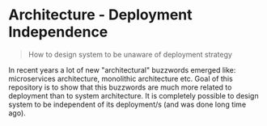 # Architecture - Deployment Independence

> How to design system to be unaware of deployment strategy

In recent years a lot of new "architectural" buzzwords emerged like: microservices architecture, monolithic architecture etc.
Goal of this repository is to show that this buzzwords are much more related to deployment than to system architecture.
It is completely possible to design system to be independent of its deployment/s (and was done long time ago).
